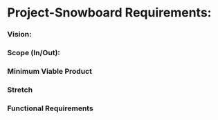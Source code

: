 # Project-Snowboard Requirements:

### Vision:

### Scope (In/Out):

### Minimum Viable Product

### Stretch 

### Functional Requirements 